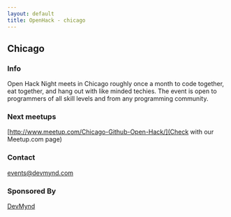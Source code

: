 ```yaml
---
layout: default
title: OpenHack - chicago
---
```


## Chicago

### Info

Open Hack Night meets in Chicago roughly once a month to code together,
eat together, and hang out with like minded techies.  The event is open
to programmers of all skill levels and from any programming community.

### Next meetups

[http://www.meetup.com/Chicago-Github-Open-Hack/](Check with our
Meetup.com page)

### Contact

[events@devmynd.com](mailto:events@devmynd.com)

### Sponsored By

[DevMynd](http://devmynd.com)
